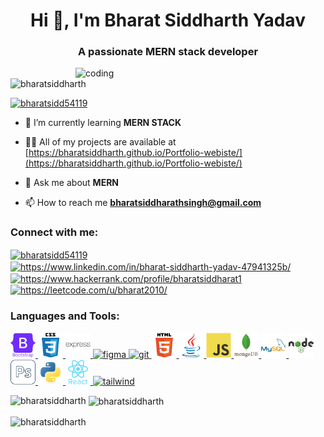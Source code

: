 <h1 align="center">Hi 👋, I'm Bharat Siddharth Yadav</h1>
<h3 align="center">A passionate MERN stack developer</h3>

<img align="right" src="https://img.freepik.com/free-photo/3d-rendering-kid-playing-digital-game_23-2150898496.jpg?t=st=1714483128~exp=1714486728~hmac=bb15a2a585bcb55c88f9e72893442164ad6bb8db8b2b5838b87fb7717d63e211&w=740" width="400" alt="coding">

<p align="left"> <img src="https://komarev.com/ghpvc/?username=bharatsiddharth&label=Profile%20views&color=0e75b6&style=flat" alt="bharatsiddharth" /> </p>

<p align="left"> <a href="https://twitter.com/bharatsidd54119" target="blank"><img src="https://img.shields.io/twitter/follow/bharatsidd54119?logo=twitter&style=for-the-badge" alt="bharatsidd54119" /></a> </p>

- 🌱 I’m currently learning **MERN STACK**

- 👨‍💻 All of my projects are available at [https://bharatsiddharth.github.io/Portfolio-webiste/](https://bharatsiddharth.github.io/Portfolio-webiste/)

- 💬 Ask me about **MERN**

- 📫 How to reach me **bharatsiddharathsingh@gmail.com**

<h3 align="left">Connect with me:</h3>
<p align="left">
<a href="https://twitter.com/bharatsidd54119" target="blank"><img align="center" src="https://raw.githubusercontent.com/rahuldkjain/github-profile-readme-generator/master/src/images/icons/Social/twitter.svg" alt="bharatsidd54119" height="30" width="40" /></a>
<a href="https://linkedin.com/in/https://www.linkedin.com/in/bharat-siddharth-yadav-47941325b/" target="blank"><img align="center" src="https://raw.githubusercontent.com/rahuldkjain/github-profile-readme-generator/master/src/images/icons/Social/linked-in-alt.svg" alt="https://www.linkedin.com/in/bharat-siddharth-yadav-47941325b/" height="30" width="40" /></a>
<a href="https://www.hackerrank.com/https://www.hackerrank.com/profile/bharatsiddharat1" target="blank"><img align="center" src="https://raw.githubusercontent.com/rahuldkjain/github-profile-readme-generator/master/src/images/icons/Social/hackerrank.svg" alt="https://www.hackerrank.com/profile/bharatsiddharat1" height="30" width="40" /></a>
<a href="https://www.leetcode.com/https://leetcode.com/u/bharat2010/" target="blank"><img align="center" src="https://raw.githubusercontent.com/rahuldkjain/github-profile-readme-generator/master/src/images/icons/Social/leet-code.svg" alt="https://leetcode.com/u/bharat2010/" height="30" width="40" /></a>
</p>

<h3 align="left">Languages and Tools:</h3>
<p align="left"> <a href="https://getbootstrap.com" target="_blank" rel="noreferrer"> <img src="https://raw.githubusercontent.com/devicons/devicon/master/icons/bootstrap/bootstrap-plain-wordmark.svg" alt="bootstrap" width="40" height="40"/> </a> <a href="https://www.w3schools.com/css/" target="_blank" rel="noreferrer"> <img src="https://raw.githubusercontent.com/devicons/devicon/master/icons/css3/css3-original-wordmark.svg" alt="css3" width="40" height="40"/> </a> <a href="https://expressjs.com" target="_blank" rel="noreferrer"> <img src="https://raw.githubusercontent.com/devicons/devicon/master/icons/express/express-original-wordmark.svg" alt="express" width="40" height="40"/> </a> <a href="https://www.figma.com/" target="_blank" rel="noreferrer"> <img src="https://www.vectorlogo.zone/logos/figma/figma-icon.svg" alt="figma" width="40" height="40"/> </a> <a href="https://git-scm.com/" target="_blank" rel="noreferrer"> <img src="https://www.vectorlogo.zone/logos/git-scm/git-scm-icon.svg" alt="git" width="40" height="40"/> </a> <a href="https://www.w3.org/html/" target="_blank" rel="noreferrer"> <img src="https://raw.githubusercontent.com/devicons/devicon/master/icons/html5/html5-original-wordmark.svg" alt="html5" width="40" height="40"/> </a> <a href="https://www.java.com" target="_blank" rel="noreferrer"> <img src="https://raw.githubusercontent.com/devicons/devicon/master/icons/java/java-original.svg" alt="java" width="40" height="40"/> </a> <a href="https://developer.mozilla.org/en-US/docs/Web/JavaScript" target="_blank" rel="noreferrer"> <img src="https://raw.githubusercontent.com/devicons/devicon/master/icons/javascript/javascript-original.svg" alt="javascript" width="40" height="40"/> </a> <a href="https://www.mongodb.com/" target="_blank" rel="noreferrer"> <img src="https://raw.githubusercontent.com/devicons/devicon/master/icons/mongodb/mongodb-original-wordmark.svg" alt="mongodb" width="40" height="40"/> </a> <a href="https://www.mysql.com/" target="_blank" rel="noreferrer"> <img src="https://raw.githubusercontent.com/devicons/devicon/master/icons/mysql/mysql-original-wordmark.svg" alt="mysql" width="40" height="40"/> </a> <a href="https://nodejs.org" target="_blank" rel="noreferrer"> <img src="https://raw.githubusercontent.com/devicons/devicon/master/icons/nodejs/nodejs-original-wordmark.svg" alt="nodejs" width="40" height="40"/> </a> <a href="https://www.photoshop.com/en" target="_blank" rel="noreferrer"> <img src="https://raw.githubusercontent.com/devicons/devicon/master/icons/photoshop/photoshop-line.svg" alt="photoshop" width="40" height="40"/> </a> <a href="https://www.python.org" target="_blank" rel="noreferrer"> <img src="https://raw.githubusercontent.com/devicons/devicon/master/icons/python/python-original.svg" alt="python" width="40" height="40"/> </a> <a href="https://reactjs.org/" target="_blank" rel="noreferrer"> <img src="https://raw.githubusercontent.com/devicons/devicon/master/icons/react/react-original-wordmark.svg" alt="react" width="40" height="40"/> </a> <a href="https://tailwindcss.com/" target="_blank" rel="noreferrer"> <img src="https://www.vectorlogo.zone/logos/tailwindcss/tailwindcss-icon.svg" alt="tailwind" width="40" height="40"/> </a> </p>

<p><img align="left" src="https://github-readme-stats.vercel.app/api/top-langs?username=bharatsiddharth&show_icons=true&locale=en&layout=compact" alt="bharatsiddharth" /></p>

<p>&nbsp;<img align="center" src="https://github-readme-stats.vercel.app/api?username=bharatsiddharth&show_icons=true&locale=en" alt="bharatsiddharth" /></p>

<p><img align="center" src="https://github-readme-streak-stats.herokuapp.com/?user=bharatsiddharth&" alt="bharatsiddharth" /></p>
